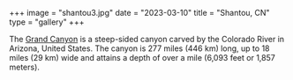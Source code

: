 +++
image = "shantou3.jpg"
date = "2023-03-10"
title = "Shantou, CN"
type = "gallery"
+++

The [Grand Canyon](https://en.wikipedia.org/w/index.php?title=Grand_Canyon&oldid=952699432)
is a steep-sided canyon carved by the Colorado River in Arizona, United States.
The canyon is 277 miles (446 km) long, up to 18 miles (29 km) wide and attains a depth of over a mile (6,093 feet or 1,857 meters).
